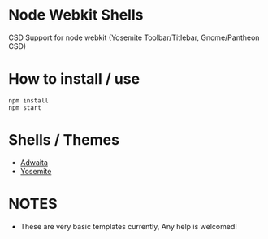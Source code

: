 # Node Webkit Shells

CSD Support for node webkit
(Yosemite Toolbar/Titlebar, Gnome/Pantheon CSD)

# How to install / use
```
npm install
npm start
```

# Shells / Themes
* [Adwaita](https://github.com/jakejarrett/nw-shell/tree/master/adwaita)
* [Yosemite](https://github.com/jakejarrett/nw-shell/tree/master/yosemite)

# NOTES
* These are very basic templates currently, Any help is welcomed!
